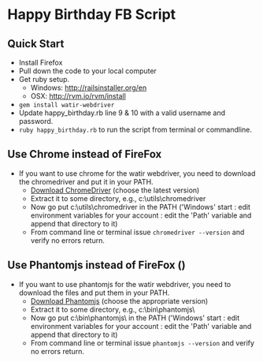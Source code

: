 # Happy Birthday FB Script

## Quick Start
* Install Firefox
* Pull down the code to your local computer
* Get ruby setup.  
	* Windows: http://railsinstaller.org/en
	* OSX: http://rvm.io/rvm/install
* `gem install watir-webdriver` 
* Update happy_birthday.rb line 9 & 10 with a valid username and password.
* `ruby happy_birthday.rb` to run the script from terminal or commandline.

## Use Chrome instead of FireFox
* If you want to use chrome for the watir webdriver, you need to download the chromedriver and put it in your PATH.
	* [Download ChromeDriver](http://chromedriver.storage.googleapis.com/index.html) (choose the latest version)
	* Extract it to some directory, e.g., c:\utils\chromedriver
	* Now go put c:\utils\chromedriver in the PATH ('Windows' start : edit environment variables for your account : edit the 'Path' variable and append that directory to it)
	* From command line or terminal issue `chromedriver --version` and verify no errors return.

## Use Phantomjs instead of FireFox ()
* If you want to use phantomjs for the watir webdriver, you need to download the files and put them in your PATH.
	* [Download Phantomjs](http://phantomjs.org/download.html) (choose the appropriate version)
	* Extract it to some directory, e.g., c:\bin\phantomjs\
	* Now go put c:\bin\phantomjs\ in the PATH ('Windows' start : edit environment variables for your account : edit the 'Path' variable and append that directory to it)
	* From command line or terminal issue `phantomjs --version` and verify no errors return.



